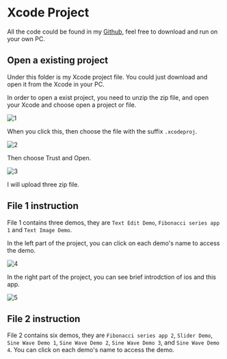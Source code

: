 # Xcode Project

All the code could be found in my [Github](https://github.com/charles-xu-nyu/charles-xu-nyu.github.io/tree/main/xcode_project), feel free to download and run on your own PC.

## Open a existing project

Under this folder is my Xcode project file. You could just download and open it from the Xcode in your PC.

In order to open a exist project, you need to unzip the zip file, and open your Xcode and choose open a project or file.

![1](../images/welcome-to-xcode.png)

When you click this, then choose the file with the suffix `.xcodeproj`.

![2](../images/open_xcode_project.png)

Then choose Trust and Open.

![3](../images/trust.png)

I will upload three zip file.

## File 1 instruction

File 1 contains three demos, they are `Text Edit Demo`, `Fibonacci series app 1` and `Text Image Demo`.

In the left part of the project, you can click on each demo's name to access the demo.

![4](../images/file_1_1.png)

In the right part of the project, you can see brief introdction of ios and this app.

![5](../images/file_1_2.png)

## File 2 instruction

File 2 contains six demos, they are `Fibonacci series app 2`, `Slider Demo`, `Sine Wave Demo 1`, `Sine Wave Demo 2`, `Sine Wave Demo 3`, and `Sine Wave Demo 4`. You can click on each demo's name to access the demo.
